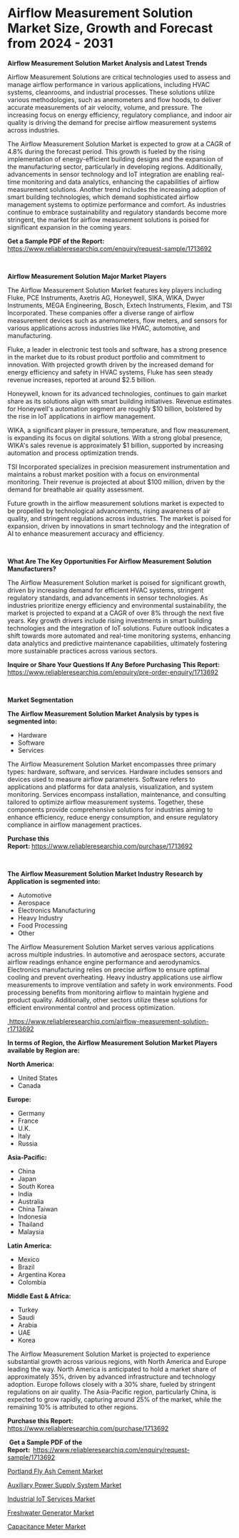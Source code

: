 <p><h1>Airflow Measurement Solution Market Size, Growth and Forecast from 2024 - 2031</h1></p><p><strong>Airflow Measurement Solution Market Analysis and Latest Trends</strong></p>
<p><p>Airflow Measurement Solutions are critical technologies used to assess and manage airflow performance in various applications, including HVAC systems, cleanrooms, and industrial processes. These solutions utilize various methodologies, such as anemometers and flow hoods, to deliver accurate measurements of air velocity, volume, and pressure. The increasing focus on energy efficiency, regulatory compliance, and indoor air quality is driving the demand for precise airflow measurement systems across industries.</p><p>The Airflow Measurement Solution Market is expected to grow at a CAGR of 4.8% during the forecast period. This growth is fueled by the rising implementation of energy-efficient building designs and the expansion of the manufacturing sector, particularly in developing regions. Additionally, advancements in sensor technology and IoT integration are enabling real-time monitoring and data analytics, enhancing the capabilities of airflow measurement solutions. Another trend includes the increasing adoption of smart building technologies, which demand sophisticated airflow management systems to optimize performance and comfort. As industries continue to embrace sustainability and regulatory standards become more stringent, the market for airflow measurement solutions is poised for significant expansion in the coming years.</p></p>
<p><strong>Get a Sample PDF of the Report:&nbsp;</strong> <a href="https://www.reliableresearchiq.com/enquiry/request-sample/1713692?utm_campaign=1788&utm_medium=2&utm_source=Github&utm_content=ia&utm_term=22102024&utm_id=airflow-measurement-solution">https://www.reliableresearchiq.com/enquiry/request-sample/1713692</a></p>
<p>&nbsp;</p>
<p><strong>Airflow Measurement Solution Major Market Players</strong></p>
<p><p>The Airflow Measurement Solution Market features key players including Fluke, PCE Instruments, Axetris AG, Honeywell, SIKA, WIKA, Dwyer Instruments, MEGA Engineering, Bosch, Extech Instruments, Flexim, and TSI Incorporated. These companies offer a diverse range of airflow measurement devices such as anemometers, flow meters, and sensors for various applications across industries like HVAC, automotive, and manufacturing.</p><p>Fluke, a leader in electronic test tools and software, has a strong presence in the market due to its robust product portfolio and commitment to innovation. With projected growth driven by the increased demand for energy efficiency and safety in HVAC systems, Fluke has seen steady revenue increases, reported at around $2.5 billion.</p><p>Honeywell, known for its advanced technologies, continues to gain market share as its solutions align with smart building initiatives. Revenue estimates for Honeywell's automation segment are roughly $10 billion, bolstered by the rise in IoT applications in airflow management.</p><p>WIKA, a significant player in pressure, temperature, and flow measurement, is expanding its focus on digital solutions. With a strong global presence, WIKA's sales revenue is approximately $1 billion, supported by increasing automation and process optimization trends.</p><p>TSI Incorporated specializes in precision measurement instrumentation and maintains a robust market position with a focus on environmental monitoring. Their revenue is projected at about $100 million, driven by the demand for breathable air quality assessment.</p><p>Future growth in the airflow measurement solutions market is expected to be propelled by technological advancements, rising awareness of air quality, and stringent regulations across industries. The market is poised for expansion, driven by innovations in smart technology and the integration of AI to enhance measurement accuracy and efficiency.</p></p>
<p>&nbsp;</p>
<p><strong>What Are The Key Opportunities For Airflow Measurement Solution Manufacturers?</strong></p>
<p><p>The Airflow Measurement Solution market is poised for significant growth, driven by increasing demand for efficient HVAC systems, stringent regulatory standards, and advancements in sensor technologies. As industries prioritize energy efficiency and environmental sustainability, the market is projected to expand at a CAGR of over 8% through the next five years. Key growth drivers include rising investments in smart building technologies and the integration of IoT solutions. Future outlook indicates a shift towards more automated and real-time monitoring systems, enhancing data analytics and predictive maintenance capabilities, ultimately fostering more sustainable practices across various sectors.</p></p>
<p><strong>Inquire or Share Your Questions If Any Before Purchasing This Report:</strong> <a href="https://www.reliableresearchiq.com/enquiry/pre-order-enquiry/1713692?utm_campaign=1788&utm_medium=2&utm_source=Github&utm_content=ia&utm_term=22102024&utm_id=airflow-measurement-solution">https://www.reliableresearchiq.com/enquiry/pre-order-enquiry/1713692</a></p>
<p>&nbsp;</p>
<p><strong>Market Segmentation</strong></p>
<p><strong>The Airflow Measurement Solution Market Analysis by types is segmented into:</strong></p>
<p><ul><li>Hardware</li><li>Software</li><li>Services</li></ul></p>
<p><p>The Airflow Measurement Solution Market encompasses three primary types: hardware, software, and services. Hardware includes sensors and devices used to measure airflow parameters. Software refers to applications and platforms for data analysis, visualization, and system monitoring. Services encompass installation, maintenance, and consulting tailored to optimize airflow measurement systems. Together, these components provide comprehensive solutions for industries aiming to enhance efficiency, reduce energy consumption, and ensure regulatory compliance in airflow management practices.</p></p>
<p><strong>Purchase this Report:&nbsp;</strong><a href="https://www.reliableresearchiq.com/purchase/1713692?utm_campaign=1788&utm_medium=2&utm_source=Github&utm_content=ia&utm_term=22102024&utm_id=airflow-measurement-solution">https://www.reliableresearchiq.com/purchase/1713692</a></p>
<p>&nbsp;</p>
<p><strong>The Airflow Measurement Solution Market Industry Research by Application is segmented into:</strong></p>
<p><ul><li>Automotive</li><li>Aerospace</li><li>Electronics Manufacturing</li><li>Heavy Industry</li><li>Food Processing</li><li>Other</li></ul></p>
<p><p>The Airflow Measurement Solution Market serves various applications across multiple industries. In automotive and aerospace sectors, accurate airflow readings enhance engine performance and aerodynamics. Electronics manufacturing relies on precise airflow to ensure optimal cooling and prevent overheating. Heavy industry applications use airflow measurements to improve ventilation and safety in work environments. Food processing benefits from monitoring airflow to maintain hygiene and product quality. Additionally, other sectors utilize these solutions for efficient environmental control and process optimization.</p></p>
<p><a href="https://www.reliableresearchiq.com/airflow-measurement-solution-r1713692?utm_campaign=1788&utm_medium=2&utm_source=Github&utm_content=ia&utm_term=22102024&utm_id=airflow-measurement-solution">&nbsp;https://www.reliableresearchiq.com/airflow-measurement-solution-r1713692</a></p>
<p><strong>In terms of Region, the Airflow Measurement Solution Market Players available by Region are:</strong></p>
<p>
    <p> <strong> North America: </strong>
        <ul>
            <li>United States</li>
            <li>Canada</li>
        </ul>
        </p> 
    <p> <strong> Europe: </strong>
        <ul>
            <li>Germany</li>
            <li>France</li>
            <li>U.K.</li>
            <li>Italy</li>
            <li>Russia</li>
        </ul>
        </p> 
    <p> <strong> Asia-Pacific: </strong>
        <ul>
            <li>China</li>
            <li>Japan</li>
            <li>South Korea</li>
            <li>India</li>
            <li>Australia</li>
            <li>China Taiwan</li>
            <li>Indonesia</li>
            <li>Thailand</li>
            <li>Malaysia</li>
        </ul>
        </p> 
    <p> <strong> Latin America: </strong>
        <ul>
            <li>Mexico</li>
            <li>Brazil</li>
            <li>Argentina Korea</li>
            <li>Colombia</li>
        </ul>
        </p> 
    <p> <strong> Middle East & Africa: </strong>
        <ul>
            <li>Turkey</li>
            <li>Saudi</li>
            <li>Arabia</li>
            <li>UAE</li>
            <li>Korea</li>
        </ul>
    </p>
    </p>
<p><p>The Airflow Measurement Solution Market is projected to experience substantial growth across various regions, with North America and Europe leading the way. North America is anticipated to hold a market share of approximately 35%, driven by advanced infrastructure and technology adoption. Europe follows closely with a 30% share, fueled by stringent regulations on air quality. The Asia-Pacific region, particularly China, is expected to grow rapidly, capturing around 25% of the market, while the remaining 10% is attributed to other regions.</p></p>
<p><strong>Purchase this Report: </strong><a href="https://www.reliableresearchiq.com/purchase/1713692?utm_campaign=1788&utm_medium=2&utm_source=Github&utm_content=ia&utm_term=22102024&utm_id=airflow-measurement-solution">https://www.reliableresearchiq.com/purchase/1713692</a></p>
<p>&nbsp;<strong>Get a Sample PDF of the Report:&nbsp;&nbsp;</strong><a href="https://www.reliableresearchiq.com/enquiry/request-sample/1713692?utm_campaign=1788&utm_medium=2&utm_source=Github&utm_content=ia&utm_term=22102024&utm_id=airflow-measurement-solution">https://www.reliableresearchiq.com/enquiry/request-sample/1713692</a></p>
<p><strong></strong></p>
<p><p><a href="https://www.linkedin.com/pulse/portland-fly-ash-cement-market-global-regional-analysis-4umqc?utm_campaign=1788&utm_medium=2&utm_source=Github&utm_content=ia&utm_term=22102024&utm_id=airflow-measurement-solution">Portland Fly Ash Cement Market</a></p><p><a href="https://www.linkedin.com/pulse/disruption-innovation-auxiliary-power-supply-system-sy5oc?utm_campaign=1788&utm_medium=2&utm_source=Github&utm_content=ia&utm_term=22102024&utm_id=airflow-measurement-solution">Auxiliary Power Supply System Market</a></p><p><a href="https://www.linkedin.com/pulse/industrial-iot-services-market-regional-outlook-competition-b7ogc?utm_campaign=1788&utm_medium=2&utm_source=Github&utm_content=ia&utm_term=22102024&utm_id=airflow-measurement-solution">Industrial IoT Services Market</a></p><p><a href="https://www.linkedin.com/pulse/investment-opportunities-freshwater-generator-sector-i9zwc?utm_campaign=1788&utm_medium=2&utm_source=Github&utm_content=ia&utm_term=22102024&utm_id=airflow-measurement-solution">Freshwater Generator Market</a></p><p><a href="https://github.com/BesaLoshi2000/Market-Research-Report-List-1/blob/main/capacitance-meter-market.md?utm_campaign=1788&utm_medium=2&utm_source=Github&utm_content=ia&utm_term=22102024&utm_id=airflow-measurement-solution">Capacitance Meter Market</a></p></p>